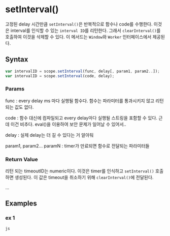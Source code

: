 # setInterval()

고정된 delay 시간만큼 `setInterval()`은 반복적으로 함수나 code를 수행한다.
이것은 interval를 인식할 수 있는 `interval ID`를 리턴한다.
그래서 `clearInterval()`를 호출하여 이것을 삭제할 수 있다.
이 메서드는 `Window`와 `Worker` 인터페이스에서 제공된다.

## Syntax

```javascript
var intervalID = scope.setInterval(func, delay[, param1, param2..]);
var intervalID = scope.setInterval(code, delay);
```

### Params

func
: every delay ms 마다 실행될 함수다. 함수는 파라미터를 통과시키지 않고 리턴 되는 값도 없다.

code
: 함수 대신에 컴파일되고 every delay마다 실행될 스트링을 포함할 수 있다.  근데 이건 비추다. eval()을 이용하여 보안 문제가 일어날 수 있어서..

delay
: 실제 delay는 더 길 수 있다는 거 알아둬

param1, param2... paramN
: timer가 만료되면 함수로 전달되는 파라미터들

### Return Value

리턴 되는 timeoutID는 numeric이다. 이것은 timer를 인식하고 `setInterval()` 호출하면 생성된다. 이 값은 timeout을 취소하기 위해 `clearInterval()`에 전달된다.

...


## Examples

### ex 1

```javascript
js
```
